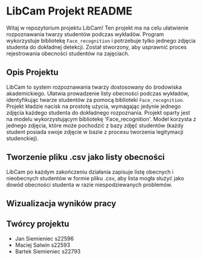 # LibCam Projekt README

Witaj w repozytorium projektu LibCam! 
Ten projekt ma na celu ułatwienie rozpoznawania twarzy studentów podczas wykładów.
Program wykorzystuje bibliotekę `Face_recognition` i potrzebuje tylko jednego zdjęcia studenta do dokładnej detekcji. 
Został stworzony, aby usprawnić proces rejestrowania obecności studentów na zajęciach.

## Opis Projektu

LibCam to system rozpoznawania twarzy dostosowany do środowiska akademickiego. 
Ułatwia prowadzenie listy obecności podczas wykładów, identyfikując twarze studentów za pomocą biblioteki `Face_recognition`.
Projekt kładzie nacisk na prostotę użycia, wymagając jedynie jednego zdjęcia każdego studenta do dokładnego rozpoznania. 
Projekt oparty jest na modelu wykorzystującym bibliotekę 'Face_recognition'. Model korzysta z jednego zdjęcia, 
które może pochodzić z bazy zdjęć studentów (każdy student posiada swoje zdjęcie w bazie z procesu tworzenia legitymacji studenckiej).

## Tworzenie pliku .csv jako listy obecności 

LibCam po każdym zakończeniu działania zapisuje listę obecnych i nieobecnych studentów w 
formie pliku .csv, aby lista mogła służyć jako dowód obecności studenta w razie niespodziewanych problemów.

## Wizualizacja wyników pracy

## Twórcy projektu
- Jan Siemieniec s22596
- Maciej Salwin s22593
- Bartek Siemieniec s22793
